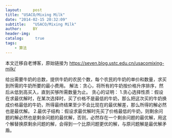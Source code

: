 ```yaml
---
layout:     post
title: "USACO/Mixing Milk"
date: "2014-02-15 20:32:09"
subtitle:   "USACO/Mixing Milk"
author:     BY
header-img:
catalog: 	 true
tags:
    - 算法
---
```


本文迁移自老博客，原始链接为 <https://seven.blog.ustc.edu.cn/usacomixing-milk/>

给出需要牛奶的总数，提供牛奶的农民个数，每个农民的牛奶的单价和数量，求买到所需的牛奶所要的最小费用。
解法：贪心，将所有的牛奶按价格升序排序，然后从低到高买入，直到买够所需数量为止。 
贪心的证明： 
1.贪心选择性质：假设在求最优解时，在某次选择时，买了价格不是最低的牛奶，那么把这次买的牛奶换成价格最低的牛奶，所得最终结果至少不会比现在的最优解差，那么所得的解必然也是最优解。 
2.最优子结构：假设求最优解时先买了价格最低的牛奶，则剩余问题的解必然也是剩余问题的最优解，否则，必然存在一个剩余问题的最优解，用这个解替换原剩余问题的解，会得到一个比原问题更优的解，与原问题解是最优解矛盾。

